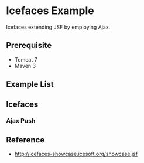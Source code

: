 # Icefaces Example

Icefaces extending JSF by employing Ajax.

## Prerequisite

* Tomcat 7
* Maven 3

## Example List

## Icefaces

### Ajax Push

## Reference

* http://icefaces-showcase.icesoft.org/showcase.jsf
